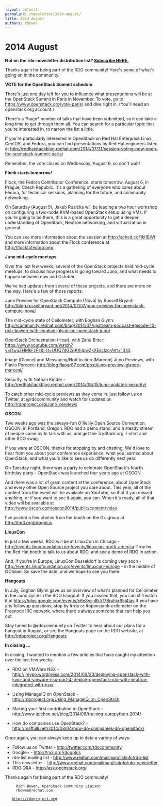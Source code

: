 ```yaml
---
layout: default
permalink: /newsletter/2014-august/
title: 2014 August
authors: rbowen
---
```


# 2014 August

**Not on the rdo-newsletter distribution list? [Subscribe HERE.](http://www.redhat.com/mailman/listinfo/rdo-newsletter)**

Thanks again for being part of the RDO community! Here's some of what's going on in the community.

**VOTE for the OpenStack Summit schedule**

There's just one day left for you to influence what presentations will be at the OpenStack Summit in Paris in November. To vote, go to [<https://www.openstack.org/vote-paris/>](https://www.openstack.org/vote-paris/) and dive right in. (You'll need an openstack.org account.)

There's a \*huge\* number of talks that have been submitted, so it can take a long time to get through them all. You can search for a particular topic that you're interested in, to narrow the list a little.

If you're particularly interested in OpenStack on Red Hat Enterprise Linux, CentOS, and Fedora, you can find presentations by Red Hat engineers listed at [<http://redhatstackblog.redhat.com/2014/07/31/session-voting-now-open-for-openstack-summit-paris/>](http://redhatstackblog.redhat.com/2014/07/31/session-voting-now-open-for-openstack-summit-paris/)

Remember, the vote closes on Wednesday, August 6, so don't wait!

**Flock starts tomorrow!**

Flock, the Fedora Contributor Conference, starts tomorrow, August 6, in Prague, Czech Republic. It's a gathering of everyone who cares about Fedora, for technical sessions, planning for the future, and community networking.

On Saturday (August 9), Jakub Ruzicka will be leading a two hour workshop on configuring a two-node KVM-based OpenStack setup using VMs. If you're going to be there, this is a great opportunity to get a deeper understanding of OpenStack, Neutron networking, and virtualization in general.

You can see more information about the session at <http://sched.co/1kI1BWf> and more information about the Flock conference at <http://flocktofedora.org/>

**Juno mid-cycle meetups**

Over the last few weeks, several of the OpenStack projects held mid-cycle meetups, to discuss how progress is going toward Juno, and what needs to happen between now and October.

We've had updates from several of these projects, and there are more on the way. Here's a few of those reports:

Juno Preview for OpenStack Compute (Nova) by Russell Bryant: <http://blog.russellbryant.net/2014/07/07/juno-preview-for-openstack-compute-nova/>

The mid-cycle state of Ceilometer, with Eoghan Glynn: <http://community.redhat.com/blog/2014/07/upstream-podcast-episode-10-rich-bowen-with-eoghan-glynn-on-openstack-juno/>

OpenStack Orchestration (Heat), with Zane Bitter: <https://www.youtube.com/watch?v=DwuZHMkFzFs&list=UUQ74G2gKXdpwZkXEsclzcrA#t=1343>

Image (Glance) and Messaging/Notification (Marconi) Juno Previews, with Flavio Percoco: <http://blog.flaper87.com/post/juno-preview-glance-marconi/>

Security, with Nathan Kinder - <http://redhatstackblog.redhat.com/2014/08/05/juno-updates-security/>

To catch other mid-cycle previews as they come in, just follow us on Twitter, at @rdocommunity and watch for updates on <http://rdoproject.org/Juno_previews>

**OSCON**

Two weeks ago was the always-fun O'Reilly Open Source Convention, OSCON, in Portland, Oregon. RDO had a demo stand, and a steady stream of people came by to talk with us, and get the TryStack.org T-shirt and other RDO swag.

If you were at OSCON, thanks for stopping by and chatting. We'd love to hear from you about your conference experience, what you learned about OpenStack, and what you'd like to see us do differently next year.

On Tuesday night, there was a party to celebrate OpenStack's fourth birthday party - OpenStack was launched four years ago at OSCON.

And there was a lot of great content at the conference, about OpenStack and every other Open Source project you care about. This year, all of the content from the event will be available on YouTube, so that if you missed anything, or if you want to see it again, you can. When it's ready, all of that video will be available at <http://www.oscon.com/oscon2014/public/content/video>

I've posted a few photos from the booth on the G+ group at <http://tm3.org/rdogplus>

**LinuxCon**

In just a few weeks, RDO will be at LinuxCon in Chicago - <http://events.linuxfoundation.org/events/linuxcon-north-america> Drop by the Red Hat booth to talk to us about RDO, and see a demo of RDO in action.

And, if you're in Europe, LinuxCon Dusseldorf is coming very soon - <http://events.linuxfoundation.org/events/linuxcon-europe> - in the middle of OCtober. So save the date, and we hope to see you there.

**Hangouts**

In July, Eoghan Glynn gave us an overview of what's planned for Ceilometer in the Juno cycle in the RDO hangout. If you missed that, you can still watch it at <https://plus.google.com/events/c6e8vjjn8klrf78ruhkr95j4tas> If you have any followup questions, stop by #rdo or #openstack-ceilometer on the Freenode IRC network, where there's always someone that can help you out.

Stay tuned to @rdocommunity on Twitter to hear about our plans for a hangout in August, or see the Hangouts page on the RDO website, at <http://rdoproject.org/Hangouts>

**In closing ...**

In closing, I wanted to mention a few articles that have caught my attention over the last few weeks.

*   RDO on VMWare NSX - <http://jreypo.wordpress.com/2014/06/23/deploying-openstack-with-kvm-and-vmware-nsx-part-4-deploy-openstack-rdo-with-neutron-integrated-with-nsx/>

<!-- -->

*   Using ManageIQ on OpenStack - <http://rdoproject.org/Using_ManageIQ_on_OpenStack>

<!-- -->

*   Making your first contribution to OpenStack - <http://www.jpichon.net/blog/2014/08/training-europython-2014/>

<!-- -->

*   How do companies use OpenStack? - <http://maffulli.net/2014/08/04/how-do-companies-do-openstack/>

Once again, you can always keep up to date a variety of ways:

*   Follow us on Twitter - <http://twitter.com/rdocommunity>
*   Google+ - <http://tm3.org/rdogplus>
*   rdo-list mailing list - <http://www.redhat.com/mailman/listinfo/rdo-list>
*   This newsletter - <http://www.redhat.com/mailman/listinfo/rdo-newsletter>
*   RDO Q&A - <http://ask.openstack.org/>

Thanks again for being part of the RDO community!

         Rich Bowen, OpenStack Community Liaison
         rbowen@redhat.com
`   `[`http://rdoproject.org`](http://rdoproject.org)
